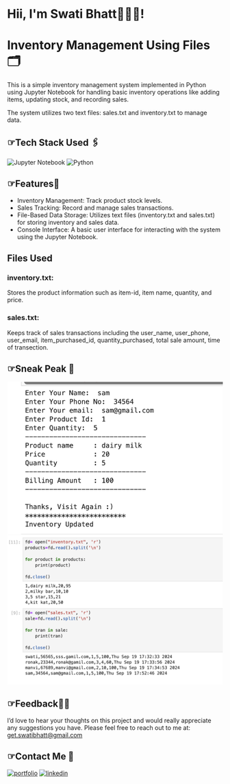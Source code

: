 # Hii, I'm Swati Bhatt👩🏻‍💻!

# Inventory Management Using Files🗂️  

This is a simple inventory management system implemented in Python using Jupyter Notebook for handling basic inventory operations like adding items, updating stock, and recording sales. 

The system utilizes two text files: sales.txt and inventory.txt to manage data.

##  ☞Tech Stack Used 🖇️

![Jupyter Notebook](https://img.shields.io/badge/jupyter-%23FA0F00.svg?style=for-the-badge&logo=jupyter&logoColor=white)
![Python](https://img.shields.io/badge/python-3670A0?style=for-the-badge&logo=python&logoColor=ffdd54)

##  ☞Features🧐
- Inventory Management: Track product stock levels.
- Sales Tracking: Record and manage sales transactions.
- File-Based Data Storage: Utilizes text files (inventory.txt and sales.txt) for storing inventory and sales data.
- Console Interface: A basic user interface for interacting with the system using the Jupyter Notebook.

## Files Used

### inventory.txt:
Stores the product information such as item-id, item name, quantity, and price.
### sales.txt: 
Keeps track of sales transactions including the user_name, user_phone, user_email, item_purchased_id, quantity_purchased, total sale amount, time of transection.

##  ☞Sneak Peak 🫣
![App Screenshot](demo1.png)
![App Screenshot](demo2.png)

##  ☞Feedback✍🏻
I’d love to hear your thoughts on this project and would really appreciate any suggestions you have. Please feel free to reach out to me at:
get.swatibhatt@gmail.com


##  ☞Contact Me 📩
[![portfolio](https://img.shields.io/badge/my_portfolio-000?style=for-the-badge&logo=undertale&logoColor=E71D29)](https://swatibhatt.vercel.app/) 
[![linkedin](https://img.shields.io/badge/linkedin-0A66C2?style=for-the-badge&logo=linkedin&logoColor=white)](https://linkedin.com/in/swatibhatt153)
